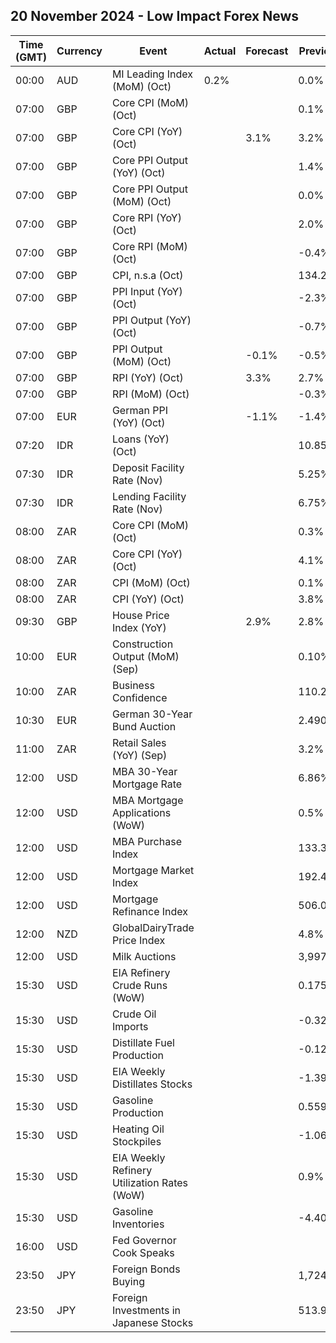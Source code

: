 ## 20 November 2024 - Low Impact Forex News

| Time (GMT) | Currency | Event | Actual | Forecast | Previous |
|------|----------|-------|--------|----------|----------|
| 00:00 | AUD | MI Leading Index (MoM) (Oct) | 0.2% |  | 0.0% |
| 07:00 | GBP | Core CPI (MoM) (Oct) |  |  | 0.1% |
| 07:00 | GBP | Core CPI (YoY) (Oct) |  | 3.1% | 3.2% |
| 07:00 | GBP | Core PPI Output (YoY) (Oct) |  |  | 1.4% |
| 07:00 | GBP | Core PPI Output (MoM) (Oct) |  |  | 0.0% |
| 07:00 | GBP | Core RPI (YoY) (Oct) |  |  | 2.0% |
| 07:00 | GBP | Core RPI (MoM) (Oct) |  |  | -0.4% |
| 07:00 | GBP | CPI, n.s.a (Oct) |  |  | 134.20 |
| 07:00 | GBP | PPI Input (YoY) (Oct) |  |  | -2.3% |
| 07:00 | GBP | PPI Output (YoY) (Oct) |  |  | -0.7% |
| 07:00 | GBP | PPI Output (MoM) (Oct) |  | -0.1% | -0.5% |
| 07:00 | GBP | RPI (YoY) (Oct) |  | 3.3% | 2.7% |
| 07:00 | GBP | RPI (MoM) (Oct) |  |  | -0.3% |
| 07:00 | EUR | German PPI (YoY) (Oct) |  | -1.1% | -1.4% |
| 07:20 | IDR | Loans (YoY) (Oct) |  |  | 10.85% |
| 07:30 | IDR | Deposit Facility Rate (Nov) |  |  | 5.25% |
| 07:30 | IDR | Lending Facility Rate (Nov) |  |  | 6.75% |
| 08:00 | ZAR | Core CPI (MoM) (Oct) |  |  | 0.3% |
| 08:00 | ZAR | Core CPI (YoY) (Oct) |  |  | 4.1% |
| 08:00 | ZAR | CPI (MoM) (Oct) |  |  | 0.1% |
| 08:00 | ZAR | CPI (YoY) (Oct) |  |  | 3.8% |
| 09:30 | GBP | House Price Index (YoY) |  | 2.9% | 2.8% |
| 10:00 | EUR | Construction Output (MoM) (Sep) |  |  | 0.10% |
| 10:00 | ZAR | Business Confidence |  |  | 110.2 |
| 10:30 | EUR | German 30-Year Bund Auction |  |  | 2.490% |
| 11:00 | ZAR | Retail Sales (YoY) (Sep) |  |  | 3.2% |
| 12:00 | USD | MBA 30-Year Mortgage Rate |  |  | 6.86% |
| 12:00 | USD | MBA Mortgage Applications (WoW) |  |  | 0.5% |
| 12:00 | USD | MBA Purchase Index |  |  | 133.3 |
| 12:00 | USD | Mortgage Market Index |  |  | 192.4 |
| 12:00 | USD | Mortgage Refinance Index |  |  | 506.0 |
| 12:00 | NZD | GlobalDairyTrade Price Index |  |  | 4.8% |
| 12:00 | USD | Milk Auctions |  |  | 3,997.0 |
| 15:30 | USD | EIA Refinery Crude Runs (WoW) |  |  | 0.175M |
| 15:30 | USD | Crude Oil Imports |  |  | -0.321M |
| 15:30 | USD | Distillate Fuel Production |  |  | -0.127M |
| 15:30 | USD | EIA Weekly Distillates Stocks |  |  | -1.394M |
| 15:30 | USD | Gasoline Production |  |  | 0.559M |
| 15:30 | USD | Heating Oil Stockpiles |  |  | -1.060M |
| 15:30 | USD | EIA Weekly Refinery Utilization Rates (WoW) |  |  | 0.9% |
| 15:30 | USD | Gasoline Inventories |  |  | -4.407M |
| 16:00 | USD | Fed Governor Cook Speaks |  |  |  |
| 23:50 | JPY | Foreign Bonds Buying |  |  | 1,724.6B |
| 23:50 | JPY | Foreign Investments in Japanese Stocks |  |  | 513.9B |

